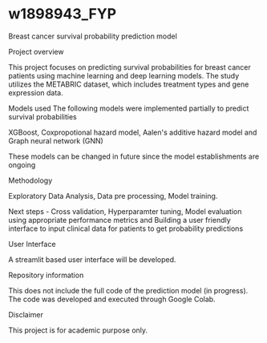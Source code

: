# w1898943_FYP
Breast cancer survival probability prediction model


Project overview

This project focuses on predicting survival probabilities for breast cancer patients using machine learning and deep learning models. The study utilizes the METABRIC dataset, which includes treatment types and gene expression data.

Models used
The following models were implemented partially to predict survival probabilities

XGBoost,
Coxpropotional hazard model,
Aalen's additive hazard model and
Graph neural network (GNN)


These models can be changed in future since the model establishments are ongoing

Methodology

Exploratory Data Analysis,
Data pre processing,
Model training.


Next steps - Cross validation,
             Hyperparamter tuning,
             Model evaluation using appropriate performance metrics and
             Building a user friendly interface to input clinical data for patients to get probability predictions


User Interface

A streamlit based user interface will be developed.

Repository information

This does not include the full code of the prediction model (in progress).
The code was developed and executed through Google Colab.

Disclaimer

This project is for academic purpose only.
